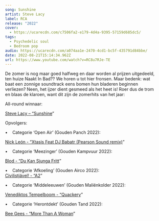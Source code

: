 ```yaml
---
song: Sunshine
artist: Steve Lacy
label: RCA
release: "2022"
cover:
  - https://ucarecdn.com/c7506fa2-e179-4d4a-9395-57159d685dc5/
tags:
  - Psychedelic soul
  - Bedroom pop
audio: https://ucarecdn.com/a074aa1e-2470-4cd1-bc5f-435791d84bbe/
date: 2022-08-21T15:14:34.962Z
url: https://www.youtube.com/watch?v=RC8u7RJe-TE
---
```

De zomer is nog maar goed halfweg en daar worden al prijzen uitgedeeld, ten huize Naakt In Bad?? We horen u tot hier fronsen. Maar bedenk: wat baat een zonnige soundtrack eens bomen hun bladeren beginnen verliezen? Neen, het ijzer dient gesmeed als het heet is! Roer dus de trom en blaas de klaroen, want dit zijn de zomerhits van het jaar:

All-round winnaar:

[Steve Lacy – “Sunshine](https://www.youtube.com/watch?v=RC8u7RJe-TE)”

Opvolgers:

•    Categorie ‘Open Air’ (Gouden Panch 2022):

[Nick León - “Xtasis Feat DJ Babatr (Pearson Sound remix)](https://nicknoexit.bandcamp.com/track/xtasis-feat-dj-babatr-pearson-sound-remix)”

•    Categorie ‘Meezinger’ (Gouden Kampvuur 2022):

[Blod - “Du Kan Sjunga Fritt](https://www.youtube.com/watch?v=NyUrnI45bRw)”

•    Categorie ‘Afkoeling’ (Gouden Airco 2022):\
[Civilistjävel! - “A2](https://civilistjavel.bandcamp.com/track/a2)”

•    Categorie ‘Middeleeuwen’ (Gouden Maliënkolder 2022):

[Venediktos Tempelboom - “Quackery](https://kraak.bandcamp.com/track/quackery)”

•    Categorie ‘Herontdekt’ (Gouden Tand 2022):

[Bee Gees - “More Than A Woman](https://www.youtube.com/watch?v=uQ9_MwZIaoc)”